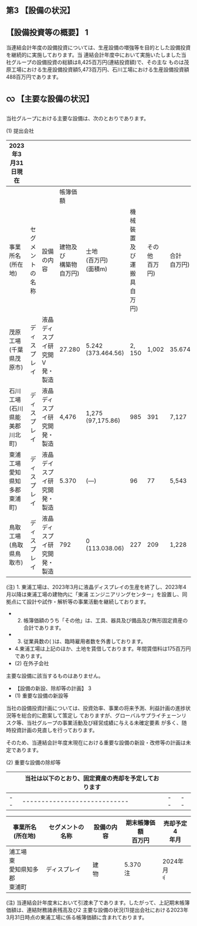 ## 第3 【設備の状況】

## 【設備投資等の概要】 1

当連結会計年度の設備投資については、生産設備の増強等を目的とした設備投資を継続的に実施しております。当 連結会計年度中において実施いたしました当社グループの設備投資の総額は8,425百万円(連結投資額)で、その主な ものは茂原工場における生産設備投資額5,473百万円、石川工場における生産設備投資額488百万円であります。

## လ 【主要な設備の状況】

当社グループにおける主要な設備は、次のとおりであります。

(1) 提出会社

| 2023年3月31日現在            |              |                             |                     |                       |                       |             |            |                |
|-------------------------|--------------|-----------------------------|---------------------|-----------------------|-----------------------|-------------|------------|----------------|
|                         |              |                             | 帳簿価額                |                       |                       |             |            |                |
| 事業所名<br>(所在地)           | セグメントの<br>名称 | 設備の内容                       | 建物及び<br>構築物<br>自万円) | 士地<br>(百万円)<br>(面積m)  | 機械裝置<br>及び運搬具<br>自万円) | その他<br>百万円) | 合計<br>自万円) | 従業員数<br>(人)    |
| 茂原工場<br>(千葉県茂原市)        | ディスプレイ       | 液晶ディスプ<br>イ研究開<br>V<br>発・製造 | 27.280              | 5.242<br>(373.464.56) | 2, 150                | 1,002       | 35.674     | 1.303<br>(150) |
| 石川工場<br>(石川県能美郡<br>川北町) | ディスプレイ       | 液晶ディスプ<br>イ研究開<br>発・製造      | 4,476               | 1,275<br>(97,175.86)  | 985                   | 391         | 7,127      | 432<br>(20)    |
| 東浦工場<br>愛知県知多郡<br>東浦町)  | ディスプレイ       | 液晶デイスプ<br>イ研究開<br>発・製造      | 5.370               | (—)                   | 96                    | 77          | 5,543      | 314<br>(62)    |
| 鳥取工場<br>(鳥取県鳥取市)        | ディスプレイ       | 液晶ディスプ<br>イ研究開<br>発・製造      | 792                 | 0<br>(113.038.06)     | 227                   | 209         | 1,228      | 496<br>(76)    |

(注) 1. 東浦工場は、2023年3月に液晶ディスプレイの生産を終了し、2023年4月以降は東浦工場の建物内に「東浦 エンジニアリングセンター」を設置し、同拠点にて設計や試作・解析等の事業活動を継続しております。

- 2. 帳簿価額のうち「その他」は、工具、器具及び備品及び無形固定資産の合計であります。
- 3. 従業員数の( )は、臨時雇用者数を外書しております。
- 4.東浦工場は上記のほか、土地を賃借しております。年間賃借料は175百万円であります。
- (2) 在外子会社

主要な設備に該当するものはありません。

- 【設備の新設、除却等の計画】 3
- (1) 重要な設備の新設等

当社の設備投資計画については、投資効率、事業の将来予測、利益計画の進捗状況等を総合的に勘案して策定し ておりますが、グローバルサプライチェーンリスク等、当社グループの事業活動及び経営成績に与える未確定要素 が多く、随時投資計画の見直しを行っております。

そのため、当連結会計年度末現在における重要な設備の新設・改修等の計画は未定であります。

(2) 重要な設備の除却等

|  | 当社は以下のとおり、固定資産の売却を予定しております |  |  |
|--|----------------------------|--|--|
|--|----------------------------|--|--|

| 事業所名<br>(所在地)             | セグメントの名称 | 設備の内容  | 期末帳簿価額<br>百万円 | 売却予定4<br>年月       |
|---------------------------|----------|--------|---------------|-------------------|
| 浦工場<br>東<br>愛知県知多郡<br>東浦町 | ディスプレイ   | 建<br>物 | 5.370<br>注    | 2024年<br>月<br>র্ব |

(注) 当連結会計年度末において引渡未了であります。したがって、上記期末帳簿価額は、連結財務諸表残高及び2 主要な設備の状況(1)提出会社における2023年3月31日時点の東浦工場に係る帳簿価額に含まれております。